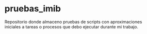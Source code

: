 # pruebas_imib
Repositorio donde almaceno pruebas de scripts con aproximaciones iniciales a tareas o procesos que debo ejecutar durante mi trabajo.
